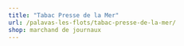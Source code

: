 ```yaml
---
title: "Tabac Presse de la Mer"
url: /palavas-les-flots/tabac-presse-de-la-mer/
shop: marchand de journaux
---
```

